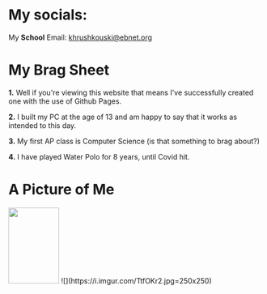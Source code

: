 # My socials: 

My **School** Email: khrushkouski@ebnet.org


# My Brag Sheet

**1.** Well if you're viewing this website that means I've successfully created one with the use of Github Pages.

**2.** I built my PC at the age of 13 and am happy to say that it works as intended to this day.

**3.** My first AP class is Computer Science (is that something to brag about?)

**4.** I have played Water Polo for 8 years, until Covid hit.


# A Picture of Me

<img src="(https://i.imgur.com/TtfOKr2.jpg" width="100" height="150">
![](https://i.imgur.com/TtfOKr2.jpg=250x250)


